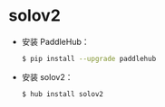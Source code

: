 # solov2
* 安装 PaddleHub：

    ```bash
    $ pip install --upgrade paddlehub
    ```

* 安装 solov2：

    ```bash
    $ hub install solov2
    ```
